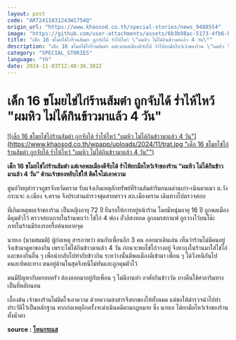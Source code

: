 ```yaml
---
layout: post
code: "ART2411031243W1754Q"
origin_url: "https://www.khaosod.co.th/special-stories/news_9488554"
image: "https://github.com/user-attachments/assets/6b3b98ac-5173-4fb6-bcae-77cde11b92f6"
title: "เด็ก 16 ขโมยไข่ไก่ร้านส้มตำ ถูกจับได้ ร่ำไห้ไหว้ \"ผมหิว ไม่ได้กินข้าวมาแล้ว 4 วัน\""
description: "เด็ก 16 ขโมยไข่ไก่ร้านส้มตำ แต่เจอพลเมืองดีจับได้ ร่ำไห้ยกมือไหว้เจ้าของร้าน \"ผมหิว ไม่ได้กินข้าวมาแล้ว 4 วัน\" ด้านเจ้าของหยิบไข่ให้ ติดใจไม่เอาความ"
category: "SPECIAL_STORIES"
language: "th"
date: 2024-11-03T12:48:30.302Z
---
```


# เด็ก 16 ขโมยไข่ไก่ร้านส้มตำ ถูกจับได้ ร่ำไห้ไหว้ "ผมหิว ไม่ได้กินข้าวมาแล้ว 4 วัน"

[![เด็ก 16 ขโมยไข่ไก่ร้านส้มตำ ถูกจับได้ ร่ำไห้ไหว้ "ผมหิว ไม่ได้กินข้าวมาแล้ว 4 วัน"](https://www.khaosod.co.th/wpapp/uploads/2024/11/trat.jpg "เด็ก 16 ขโมยไข่ไก่ร้านส้มตำ ถูกจับได้ ร่ำไห้ไหว้ "ผมหิว ไม่ได้กินข้าวมาแล้ว 4 วัน"")](https://www.khaosod.co.th/wpapp/uploads/2024/11/trat.jpg)

**เด็ก 16 ขโมยไข่ไก่ร้านส้มตำ แต่เจอพลเมืองดีจับได้ ร่ำไห้ยกมือไหว้เจ้าของร้าน “ผมหิว ไม่ได้กินข้าวมาแล้ว 4 วัน” ด้านเจ้าของหยิบไข่ให้ ติดใจไม่เอาความ**

ศูนย์วิทยุตำรวจภูธรจังหวัดตราด รับแจ้งเกิดเหตุลักทรัพย์ที่ร้านส้มตำริมถนนด่านเก่า-เนินตาแมว ต.วังกระแจะ อ.เมือง จ.ตราด จึงประสานตำรวจชุดสายตรวจ สภ.เมืองตราด เดินทางไปตรวจสอบ

ที่เกิดเหตุพบเจ้าของร้าน เป็นหญิงอายุ 72 ปี ยืนรอให้การอยู่หน้าร้าน โดยมีหนุ่มอายุ 16 ปี ถูกพลเมืองดีคุมตัวไว้ ตรวจสอบภายในร้านพบว่า ไข่ไก่ 4 ฟอง ถั่วลิสงทอด ลูกอมรสกาแฟ ถูกวางไว้บนโต๊ะ ภายในร้านมีร่องรอยรื้อค้นหลายจุด

นายเอ (นามสมมติ) ผู้ก่อเหตุ สารภาพว่า ตนกับเพื่อนอีก 3 คน ออกมาเดินเล่น เห็นว่าร้านไม่มีคนอยู่ จึงเข้ามาดูหาของกิน เพราะไม่ได้กินข้าวมาแล้ว 4 วัน ก่อนจะพบไข่ไก่วางอยู่ จึงหาถุงในร้านมาใส่ไข่ไก่และของกินอื่น ๆ เพื่อนำกลับไปทำกับข้าวกิน ระหว่างนั้นมีพลเมืองดีเข้ามา เพื่อน ๆ ได้วิ่งหนีกันไปคนละทิศละทาง ตนอยู่ด้านในสุดจึงหนีไม่ทันและถูกคุมตัวไว้

ตนมีปัญหากับครอบครัว ต้องออกมาอยู่กับเพื่อน ๆ ไม่มีงานทำ อาศัยกินข้าววัด บางคืนใช้ศาลาริมทางเป็นที่หลับนอน

เบื้องต้น เจ้าของร้านไม่ติดใจเอาความ ด้วยความสงสารจึงยกของให้ทั้งหมด แต่ขอให้ตำรวจนำไปทำประวัติไว้เป็นหลักฐาน หากก่อเหตุอีกครั้งจะดำเนินคดีตามกฎหมาย ซึ่ง นายเอ ได้ยกมือไหว้เจ้าของร้านทั้งน้ำตา

**source : [โหนกระแส](https://www.honekrasae.com/content/Ca2kpgbpAtHJNZekJVjC?force=1&fbclid=IwY2xjawGUP9RleHRuA2FlbQIxMAABHWNGUqwxMg59WErbY4LeKTeDTLYXtWDeoaAOXgHD8XeMN28Yt0fNdCNTRw_aem_Wlb8q_WES9VPDoaUjdlwsQ)**